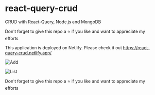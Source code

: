 # react-query-crud
CRUD with React-Query, Node.js and MongoDB

Don't forget to give this repo a ⭐ if you like and want to appreciate my efforts

This application is deployed on Netlify. Please check it out https://react-query-crud.netlify.app/

![Add](https://user-images.githubusercontent.com/63356649/120893922-844be780-c637-11eb-9e7b-f50af9bbbad0.JPG)

![List](https://user-images.githubusercontent.com/63356649/120893928-8ada5f00-c637-11eb-9b39-df848144d96f.JPG)


Don't forget to give this repo a ⭐ if you like and want to appreciate my efforts
